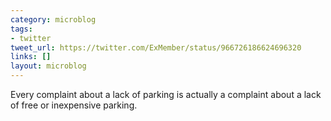 ```yaml
---
category: microblog
tags:
- twitter
tweet_url: https://twitter.com/ExMember/status/966726186624696320
links: []
layout: microblog
---
```

Every complaint about a lack of parking is actually a complaint about a lack of free or inexpensive parking.
